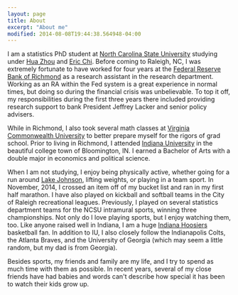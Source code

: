 ```yaml
---
layout: page
title: About
excerpt: "About me"
modified: 2014-08-08T19:44:38.564948-04:00
---
```


I am a statistics PhD student at [North Carolina State University](http://www.ncsu.edu) studying under [Hua Zhou](http://hua-zhou.github.io/) and [Eric Chi](www.ericchi.com). Before coming to Raleigh, NC, I was extremely fortunate to have worked for four years at the [Federal Reserve Bank of Richmond](http://www.richmondfed.org/) as a research assistant in the research department.  Working as an RA within the Fed system is a great experience in normal times, but doing so during the financial crisis was unbelievable.  To top it off, my responsibilities during the first three years there included providing research support to bank President Jeffrey Lacker and senior policy advisers.  

While in Richmond, I also took several math classes at [Virginia Commonwealth University](http://www.vcu.edu/) to better prepare myself for the rigors of grad school.  Prior to living in Richmond, I attended [Indiana University](http://www.iub.edu/) in the beautiful college town of Bloomington, IN.  I earned a Bachelor of Arts with a double major in economics and political science.

When I am not studying, I enjoy being physically active, whether going for a run around [Lake Johnson](http://www.raleighnc.gov/parks/content/ParksRec/Articles/Parks/LakeJohnson.html), lifting weights, or playing in a team sport.  In November, 2014, I crossed an item off of my bucket list and ran in my first half marathon.  I have also played on kickball and softball teams in the City of Raleigh recreational leagues.  Previously, I played on several statistics department teams for the NCSU intramural sports, winning three championships.   Not only do I love playing sports, but I enjoy watching them, too.  Like anyone raised well in Indiana, I am a huge [Indiana Hoosiers](iuhoosiers.com/) basketball fan.  In addition to IU, I also closely follow the Indianapolis Colts, the Atlanta Braves, and the University of Georgia (which may seem a little random, but my dad is from Georgia). 

Besides sports, my friends and family are my life, and I try to spend as much time with them as possible. In recent years, several of my close friends have had babies and words can't describe how special it has been to watch their kids grow up.



